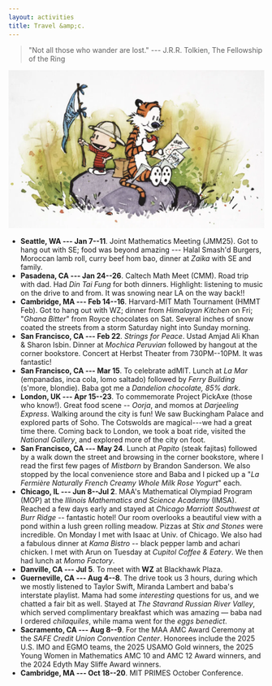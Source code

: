 ```yaml
---
layout: activities
title: Travel &amp;c.
---
```


> "Not all those who wander are lost." --- J.R.R. Tolkien, The Fellowship of the Ring

![ch-travel](images/ch2.png)

- **Seattle, WA --- Jan 7--11**. Joint Mathematics Meeting (JMM25). Got to hang out with SE; food was beyond amazing --- Halal Smash'd Burgers, Moroccan lamb roll, curry beef hom bao, dinner at *Zaika* with SE and family.
- **Pasadena, CA --- Jan 24--26**. Caltech Math Meet (CMM). Road trip with dad. Had *Din Tai Fung* for both dinners. Highlight: listening to music on the drive to and from. It was snowing near LA on the way back!!
- **Cambridge, MA --- Feb 14--16**. Harvard-MIT Math Tournament (HMMT Feb). Got to hang out with WZ; dinner from *Himalayan Kitchen* on Fri; "*Ghana Bitter*" from Royce chocolates on Sat. Several inches of snow coated the streets from a storm Saturday night into Sunday morning.
- **San Francisco, CA --- Feb 22**. *Strings for Peace*. Ustad Amjad Ali Khan & Sharon Isbin. Dinner at *Mochica Peruvian* followed by hangout at the corner bookstore. Concert at Herbst Theater from 730PM--10PM. It was fantastic!
- **San Francisco, CA --- Mar 15**. To celebrate adMIT. Lunch at *La Mar* (empanadas, inca cola, lomo saltado) followed by _Ferry Building_ (s'more, blondie). Baba got me a *Dandelion chocolate, 85% dark*.
- **London, UK --- Apr 15--23**. To commemorate Project PickAxe (those who know!). Great food scene -- _Oorja_, and momos at _Darjeeling Express_. Walking around the city is fun! We saw Buckingham Palace and explored parts of Soho. The Cotswolds are magical---we had a great time there. Coming back to London, we took a boat ride, visited the _National Gallery_, and explored more of the city on foot.
- **San Francisco, CA --- May 24**. Lunch at *Papito* (steak fajitas) followed by a walk down the street and browsing in the corner bookstore, where I read the first few pages of *Mistborn* by Brandon Sanderson. We also stopped by the local convenience store and Baba and I picked up a "*La Fermière Naturally French Creamy Whole Milk Rose Yogurt*" each.  
- **Chicago, IL --- Jun 8--Jul 2**. MAA's Mathematical Olympiad Program (MOP) at the *Illinois Mathematics and Science Academy* (IMSA). Reached a few days early and stayed at *Chicago Marriott Southwest at Burr Ridge* -- fantastic hotel! Our room overlooks a beautiful view with a pond within a lush green rolling meadow. Pizzas at _Stix and Stones_ were incredible. On Monday I met with Isaac at Univ. of Chicago. We also had a fabulous dinner at *Kama Bistro* -- black pepper lamb and achari chicken. I met with Arun on Tuesday at *Cupitol Coffee & Eatery*. We then had lunch at *Momo Factory*.
- **Danville, CA --- Jul 5**. To meet with **WZ** at Blackhawk Plaza.
- **Guerneville, CA --- Aug 4--8**. The drive took us 3 hours, during which we mostly listened to Taylor Swift, Miranda Lambert and baba's interstate playlist. Mama had some *interesting* questions for us, and we chatted a fair bit as well. Stayed at *The Stavrand Russian River Valley*, which served complimentary breakfast which was amazing &mdash; baba nad I ordered *chilaquiles*, while mama went for the *eggs benedict*. 
- **Sacramento, CA --- Aug 8--9**. For the MAA AMC Award Ceremony at the *SAFE Credit Union Convention Center*. Honorees include the 2025 U.S. IMO and EGMO teams, the 2025 USAMO Gold winners, the 2025 Young Women in Mathematics AMC 10 and AMC 12 Award winners, and the 2024 Edyth May Sliffe Award winners.
- **Cambridge, MA --- Oct 18--20**. MIT PRIMES October Conference.

